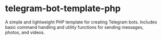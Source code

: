 # telegram-bot-template-php
A simple and lightweight PHP template for creating Telegram bots. Includes basic command handling and utility functions for sending messages, photos, and videos.
